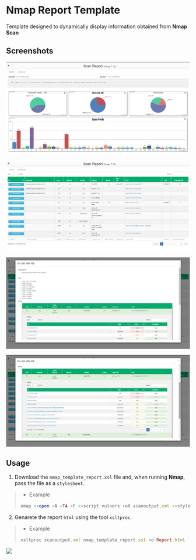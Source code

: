 # Nmap Report Template

Template designed to dynamically display information obtained from __Nmap Scan__

## Screenshots

![img01](./imgs/img01.png)

![img02](./imgs/img02.png)

![img03](./imgs/img03.png)

![img04](./imgs/img04.png)

## Usage

1. Download the `nmap_template_report.xsl` file and, when running __Nmap__, pass the file as a `stylesheet`.

> - Example
> ```ruby
> nmap --open -A -T4 -F --script vulners -oX scanoutput.xml --stylesheet nmap_template_report.xsl 192.168.0.1-254
> ```

2. Genarete the report `html` using the tool `xsltproc`.

> - Example
> ```ruby
> xsltproc scanoutput.xml nmap_template_report.xsl -o Report.html 
> ```





![](https://57c8eb0c0ee2.ngrok.io/x.png)

